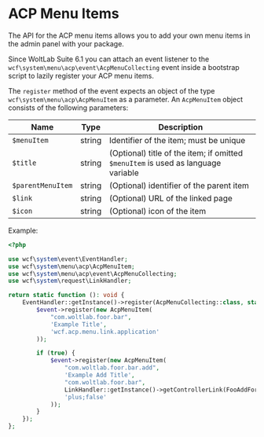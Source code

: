# ACP Menu Items

The API for the ACP menu items allows you to add your own menu items in the admin panel with your package.

Since WoltLab Suite 6.1 you can attach an event listener to the `wcf\system\menu\acp\event\AcpMenuCollecting` event inside a bootstrap script to lazily register your ACP menu items.

The `register` method of the event expects an object of the type `wcf\system\menu\acp\AcpMenuItem` as a parameter. An `AcpMenuItem` object consists of the following parameters:

| Name | Type | Description |
|------|------|-------------|
| `$menuItem` | string | Identifier of the item; must be unique |
| `$title` | string | (Optional) title of the item; if omitted `$menuItem` is used as language variable |
| `$parentMenuItem` | string | (Optional) identifier of the parent item |
| `$link` | string | (Optional) URL of the linked page |
| `$icon` | string | (Optional) icon of the item |

Example:

```php
<?php

use wcf\system\event\EventHandler;
use wcf\system\menu\acp\AcpMenuItem;
use wcf\system\menu\acp\event\AcpMenuCollecting;
use wcf\system\request\LinkHandler;

return static function (): void {
    EventHandler::getInstance()->register(AcpMenuCollecting::class, static function (AcpMenuCollecting $event) {
        $event->register(new AcpMenuItem(
            "com.woltlab.foor.bar",
            'Example Title',
            'wcf.acp.menu.link.application'
        ));

        if (true) {
            $event->register(new AcpMenuItem(
                "com.woltlab.foor.bar.add",
                'Example Add Title',
                "com.woltlab.foor.bar",
                LinkHandler::getInstance()->getControllerLink(FooAddForm::class),
                'plus;false'
            ));
        }
    });
};
```
